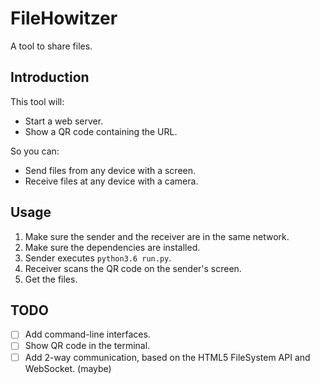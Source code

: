 FileHowitzer
===

A tool to share files.

Introduction
---
This tool will:
- Start a web server.
- Show a QR code containing the URL.

So you can:
- Send files from any device with a screen.
- Receive files at any device with a camera.

Usage
---
1. Make sure the sender and the receiver are in the same network.
1. Make sure the dependencies are installed.
1. Sender executes `python3.6 run.py`.
1. Receiver scans the QR code on the sender's screen.
1. Get the files.

TODO
---
 * [ ] Add command-line interfaces.
 * [ ] Show QR code in the terminal.
 * [ ] Add 2-way communication, based on the HTML5 FileSystem API and WebSocket. (maybe)
